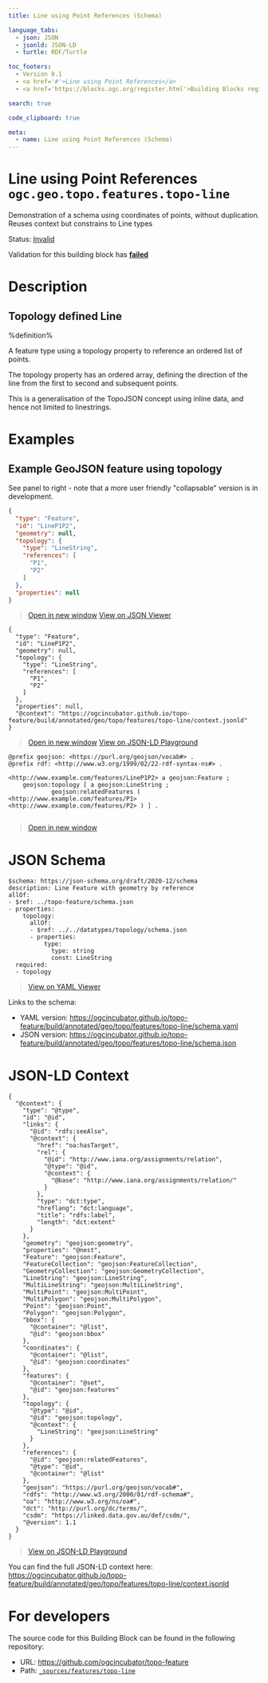 ```yaml
---
title: Line using Point References (Schema)

language_tabs:
  - json: JSON
  - jsonld: JSON-LD
  - turtle: RDF/Turtle

toc_footers:
  - Version 0.1
  - <a href='#'>Line using Point References</a>
  - <a href='https://blocks.ogc.org/register.html'>Building Blocks register</a>

search: true

code_clipboard: true

meta:
  - name: Line using Point References (Schema)
---
```



# Line using Point References `ogc.geo.topo.features.topo-line`

Demonstration of a schema using coordinates of points, without duplication. Reuses context but constrains to Line types

<p class="status">
    <span data-rainbow-uri="http://www.opengis.net/def/status">Status</span>:
    <a href="http://www.opengis.net/def/status/invalid" target="_blank" data-rainbow-uri>Invalid</a>
</p>

<aside class="warning">
Validation for this building block has <strong><a href="https://github.com/ogcincubator/topo-feature/blob/master/build/tests/geo/topo/features/topo-line/" target="_blank">failed</a></strong>
</aside>

# Description

## Topology defined Line

%definition% 

A feature type using a topology property to reference an ordered list of points.

The topology property has an ordered array, defining the direction of the line from the first to second and subsequent points.

This is a generalisation of the TopoJSON concept using inline data, and hence not limited to linestrings.


# Examples

## Example GeoJSON feature using topology

See panel to right - note that a more user friendly "collapsable" version is in development. 



```json
{
  "type": "Feature",
  "id": "LineP1P2",
  "geometry": null,
  "topology": {
    "type": "LineString",
    "references": [
      "P1",
      "P2"
    ]
  },
  "properties": null
}
```

<blockquote class="lang-specific json">
  <p class="example-links">
    <a target="_blank" href="https://ogcincubator.github.io/topo-feature/build/tests/geo/topo/features/topo-line/example_1_1.json">Open in new window</a>
    <a target="_blank" href="https://avillar.github.io/TreedocViewer/?dataParser=json&amp;dataUrl=https%3A%2F%2Fogcincubator.github.io%2Ftopo-feature%2Fbuild%2Ftests%2Fgeo%2Ftopo%2Ffeatures%2Ftopo-line%2Fexample_1_1.json&amp;expand=2&amp;option=%7B%22showTable%22%3A+false%7D">View on JSON Viewer</a></p>
</blockquote>




```jsonld
{
  "type": "Feature",
  "id": "LineP1P2",
  "geometry": null,
  "topology": {
    "type": "LineString",
    "references": [
      "P1",
      "P2"
    ]
  },
  "properties": null,
  "@context": "https://ogcincubator.github.io/topo-feature/build/annotated/geo/topo/features/topo-line/context.jsonld"
}
```

<blockquote class="lang-specific jsonld">
  <p class="example-links">
    <a target="_blank" href="https://ogcincubator.github.io/topo-feature/build/tests/geo/topo/features/topo-line/example_1_1.jsonld">Open in new window</a>
    <a target="_blank" href="https://json-ld.org/playground/#json-ld=https%3A%2F%2Fogcincubator.github.io%2Ftopo-feature%2Fbuild%2Ftests%2Fgeo%2Ftopo%2Ffeatures%2Ftopo-line%2Fexample_1_1.jsonld">View on JSON-LD Playground</a>
</blockquote>




```turtle
@prefix geojson: <https://purl.org/geojson/vocab#> .
@prefix rdf: <http://www.w3.org/1999/02/22-rdf-syntax-ns#> .

<http://www.example.com/features/LineP1P2> a geojson:Feature ;
    geojson:topology [ a geojson:LineString ;
            geojson:relatedFeatures ( <http://www.example.com/features/P1> <http://www.example.com/features/P2> ) ] .


```

<blockquote class="lang-specific turtle">
  <p class="example-links">
    <a target="_blank" href="https://ogcincubator.github.io/topo-feature/build/tests/geo/topo/features/topo-line/example_1_1.ttl">Open in new window</a>
</blockquote>



# JSON Schema

```yaml--schema
$schema: https://json-schema.org/draft/2020-12/schema
description: Line Feature with geometry by reference
allOf:
- $ref: ../topo-feature/schema.json
- properties:
    topology:
      allOf:
      - $ref: ../../datatypes/topology/schema.json
      - properties:
          type:
            type: string
            const: LineString
  required:
  - topology

```

> <a target="_blank" href="https://avillar.github.io/TreedocViewer/?dataParser=yaml&amp;dataUrl=https%3A%2F%2Fogcincubator.github.io%2Ftopo-feature%2Fbuild%2Fannotated%2Fgeo%2Ftopo%2Ffeatures%2Ftopo-line%2Fschema.yaml&amp;expand=2&amp;option=%7B%22showTable%22%3A+false%7D">View on YAML Viewer</a>

Links to the schema:

* YAML version: <a href="https://ogcincubator.github.io/topo-feature/build/annotated/geo/topo/features/topo-line/schema.yaml" target="_blank">https://ogcincubator.github.io/topo-feature/build/annotated/geo/topo/features/topo-line/schema.yaml</a>
* JSON version: <a href="https://ogcincubator.github.io/topo-feature/build/annotated/geo/topo/features/topo-line/schema.json" target="_blank">https://ogcincubator.github.io/topo-feature/build/annotated/geo/topo/features/topo-line/schema.json</a>


# JSON-LD Context

```json--ldContext
{
  "@context": {
    "type": "@type",
    "id": "@id",
    "links": {
      "@id": "rdfs:seeAlso",
      "@context": {
        "href": "oa:hasTarget",
        "rel": {
          "@id": "http://www.iana.org/assignments/relation",
          "@type": "@id",
          "@context": {
            "@base": "http://www.iana.org/assignments/relation/"
          }
        },
        "type": "dct:type",
        "hreflang": "dct:language",
        "title": "rdfs:label",
        "length": "dct:extent"
      }
    },
    "geometry": "geojson:geometry",
    "properties": "@nest",
    "Feature": "geojson:Feature",
    "FeatureCollection": "geojson:FeatureCollection",
    "GeometryCollection": "geojson:GeometryCollection",
    "LineString": "geojson:LineString",
    "MultiLineString": "geojson:MultiLineString",
    "MultiPoint": "geojson:MultiPoint",
    "MultiPolygon": "geojson:MultiPolygon",
    "Point": "geojson:Point",
    "Polygon": "geojson:Polygon",
    "bbox": {
      "@container": "@list",
      "@id": "geojson:bbox"
    },
    "coordinates": {
      "@container": "@list",
      "@id": "geojson:coordinates"
    },
    "features": {
      "@container": "@set",
      "@id": "geojson:features"
    },
    "topology": {
      "@type": "@id",
      "@id": "geojson:topology",
      "@context": {
        "LineString": "geojson:LineString"
      }
    },
    "references": {
      "@id": "geojson:relatedFeatures",
      "@type": "@id",
      "@container": "@list"
    },
    "geojson": "https://purl.org/geojson/vocab#",
    "rdfs": "http://www.w3.org/2000/01/rdf-schema#",
    "oa": "http://www.w3.org/ns/oa#",
    "dct": "http://purl.org/dc/terms/",
    "csdm": "https://linked.data.gov.au/def/csdm/",
    "@version": 1.1
  }
}
```

> <a target="_blank" href="https://json-ld.org/playground/#json-ld=https%3A%2F%2Fogcincubator.github.io%2Ftopo-feature%2Fbuild%2Fannotated%2Fgeo%2Ftopo%2Ffeatures%2Ftopo-line%2Fcontext.jsonld">View on JSON-LD Playground</a>

You can find the full JSON-LD context here:
<a href="https://ogcincubator.github.io/topo-feature/build/annotated/geo/topo/features/topo-line/context.jsonld" target="_blank">https://ogcincubator.github.io/topo-feature/build/annotated/geo/topo/features/topo-line/context.jsonld</a>

# For developers

The source code for this Building Block can be found in the following repository:

* URL: <a href="https://github.com/ogcincubator/topo-feature" target="_blank">https://github.com/ogcincubator/topo-feature</a>
* Path:
<code><a href="https://github.com/ogcincubator/topo-feature/blob/HEAD/_sources/features/topo-line" target="_blank">_sources/features/topo-line</a></code>

